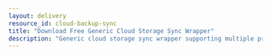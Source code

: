 ```yaml
---
layout: delivery
resource_id: cloud-backup-sync
title: "Download Free Generic Cloud Storage Sync Wrapper"
description: "Generic cloud storage sync wrapper supporting multiple providers. Simplifies offsite backup automation."
---
```

